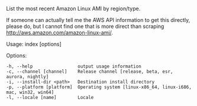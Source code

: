 List the most recent Amazon Linux AMI by region/type.

If someone can actually tell me the AWS API information to get this directly,
please do, but I cannot find one that is more direct than scraping
http://aws.amazon.com/amazon-linux-ami/.

  Usage: index [options]

  Options:

    -h, --help                 output usage information
    -c, --channel [channel]    Release channel [release, beta, esr, aurora, nightly]
    -i, --install-dir <path>   Destination install directory
    -p, --platform [platform]  Operating system [linux-x86_64, linux-i686, mac, win32, win64]
    -l, --locale [name]        Locale

